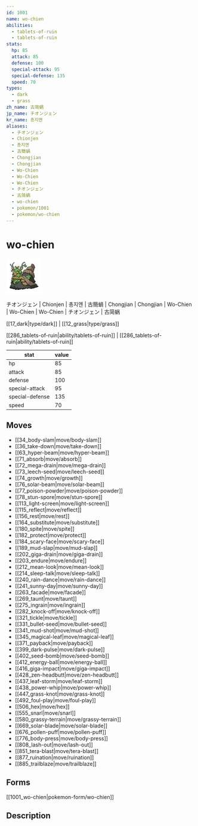 ```yaml
---
id: 1001
name: wo-chien
abilities:
  - tablets-of-ruin
  - tablets-of-ruin
stats:
  hp: 85
  attack: 85
  defense: 100
  special-attack: 95
  special-defense: 135
  speed: 70
types:
  - dark
  - grass
zh_name: 古简蜗
jp_name: チオンジェン
kr_name: 총지엔
aliases:
  - チオンジェン
  - Chionjen
  - 총지엔
  - 古簡蝸
  - Chongjian
  - Chongjian
  - Wo-Chien
  - Wo-Chien
  - Wo-Chien
  - チオンジェン
  - 古简蜗
  - wo-chien
  - pokemon/1001
  - pokemon/wo-chien
---
```

# wo-chien

![](https://raw.githubusercontent.com/PokeAPI/sprites/master/sprites/pokemon/1001.png)

チオンジェン | Chionjen | 총지엔 | 古簡蝸 | Chongjian | Chongjian | Wo-Chien | Wo-Chien | Wo-Chien | チオンジェン | 古简蜗

[[17_dark|type/dark]] | [[12_grass|type/grass]]

[[286_tablets-of-ruin|ability/tablets-of-ruin]] | [[286_tablets-of-ruin|ability/tablets-of-ruin]]

|stat|value|
|---|---|
|hp|85|
|attack|85|
|defense|100|
|special-attack|95|
|special-defense|135|
|speed|70|


## Moves

- [[34_body-slam|move/body-slam]]
- [[36_take-down|move/take-down]]
- [[63_hyper-beam|move/hyper-beam]]
- [[71_absorb|move/absorb]]
- [[72_mega-drain|move/mega-drain]]
- [[73_leech-seed|move/leech-seed]]
- [[74_growth|move/growth]]
- [[76_solar-beam|move/solar-beam]]
- [[77_poison-powder|move/poison-powder]]
- [[78_stun-spore|move/stun-spore]]
- [[113_light-screen|move/light-screen]]
- [[115_reflect|move/reflect]]
- [[156_rest|move/rest]]
- [[164_substitute|move/substitute]]
- [[180_spite|move/spite]]
- [[182_protect|move/protect]]
- [[184_scary-face|move/scary-face]]
- [[189_mud-slap|move/mud-slap]]
- [[202_giga-drain|move/giga-drain]]
- [[203_endure|move/endure]]
- [[212_mean-look|move/mean-look]]
- [[214_sleep-talk|move/sleep-talk]]
- [[240_rain-dance|move/rain-dance]]
- [[241_sunny-day|move/sunny-day]]
- [[263_facade|move/facade]]
- [[269_taunt|move/taunt]]
- [[275_ingrain|move/ingrain]]
- [[282_knock-off|move/knock-off]]
- [[321_tickle|move/tickle]]
- [[331_bullet-seed|move/bullet-seed]]
- [[341_mud-shot|move/mud-shot]]
- [[345_magical-leaf|move/magical-leaf]]
- [[371_payback|move/payback]]
- [[399_dark-pulse|move/dark-pulse]]
- [[402_seed-bomb|move/seed-bomb]]
- [[412_energy-ball|move/energy-ball]]
- [[416_giga-impact|move/giga-impact]]
- [[428_zen-headbutt|move/zen-headbutt]]
- [[437_leaf-storm|move/leaf-storm]]
- [[438_power-whip|move/power-whip]]
- [[447_grass-knot|move/grass-knot]]
- [[492_foul-play|move/foul-play]]
- [[506_hex|move/hex]]
- [[555_snarl|move/snarl]]
- [[580_grassy-terrain|move/grassy-terrain]]
- [[669_solar-blade|move/solar-blade]]
- [[676_pollen-puff|move/pollen-puff]]
- [[776_body-press|move/body-press]]
- [[808_lash-out|move/lash-out]]
- [[851_tera-blast|move/tera-blast]]
- [[877_ruination|move/ruination]]
- [[885_trailblaze|move/trailblaze]]

## Forms



[[1001_wo-chien|pokemon-form/wo-chien]]

## Description



